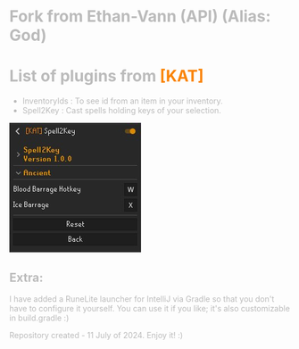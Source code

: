# <font color=#bbbbbb>

# Fork from Ethan-Vann (API) (Alias: God)

# List of plugins from <font color=#fa8405>[KAT] <font color=#bbbbbb></html>

-   InventoryIds : To see id from an item in your inventory.
-   Spell2Key : Cast spells holding keys of your selection.

![Spell2Key](https://github.com/KATalyzt36/KAT-Plugins/blob/master/assets/spell2key-config.jpg?raw=true)

## Extra:
I have added a RuneLite launcher for IntelliJ via Gradle so that you don't have to configure it yourself. You can use it if you like; it's also customizable in build.gradle :)


Repository created - 11 July of 2024. Enjoy it! :)
